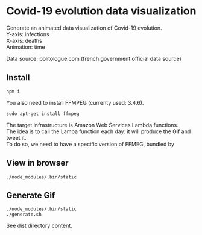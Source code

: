 # Covid-19 evolution data visualization

Generate an animated data visualization of Covid-19 evolution.  
Y-axis: infections  
X-axis: deaths  
Animation: time

Data source: politologue.com (french government official data source)

## Install

    npm i

You also need to install FFMPEG (currenty used: 3.4.6).

    sudo apt-get install ffmpeg

The target infrastructure is Amazon Web Services Lambda functions.  
The idea is to call the Lamba function each day: it will produce the Gif and tweet it.  
To do so, we need to have a specific version of FFMEG, bundled by

## View in browser

    ./node_modules/.bin/static

## Generate Gif

    ./node_modules/.bin/static
    ./generate.sh

See dist directory content.
